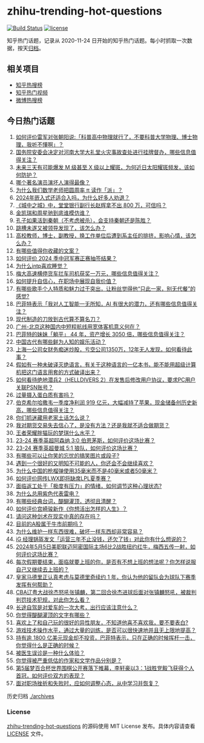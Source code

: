 # zhihu-trending-hot-questions

[![Build Status](https://github.com/justjavac/zhihu-trending-hot-questions/workflows/ci/badge.svg?branch=master)](https://github.com/justjavac/zhihu-trending-hot-questions/actions)
[![license](https://img.shields.io/github/license/justjavac/zhihu-trending-hot-questions)](https://github.com/justjavac/zhihu-trending-hot-questions/blob/master/LICENSE)

知乎热门话题，记录从 2020-11-24
日开始的知乎热门话题。每小时抓取一次数据，按天[归档](./archives)。

## 相关项目

- [知乎热搜榜](https://github.com/justjavac/zhihu-trending-top-search)
- [知乎热门视频](https://github.com/justjavac/zhihu-trending-hot-video)
- [微博热搜榜](https://github.com/justjavac/weibo-trending-hot-search)

## 今日热门话题

<!-- BEGIN -->
<!-- 最后更新时间 Mon May 06 2024 03:13:07 GMT+0800 (China Standard Time) -->

1. [如何评价雷军对张朝阳说:「科普高中物理就行了，不要科普大学物理、博士物理，我听不懂啊」？](https://www.zhihu.com/question/654985250)
1. [国务院安委会决定对河南大学大礼堂火灾事故查处进行挂牌督办，哪些信息值得关注？](https://www.zhihu.com/question/655029722)
1. [未来三天有可能爆发 M 级甚至 X 级以上耀斑，为何近日太阳耀斑频发，该如何防护？](https://www.zhihu.com/question/655053073)
1. [哪个著名演员演坏人演得最像？](https://www.zhihu.com/question/477686710)
1. [为什么我们数学老师把圆周率 π 读作「派」？](https://www.zhihu.com/question/29529981)
1. [2024年嵌入式还适合入吗，为什么好多人劝退？](https://www.zhihu.com/question/650467304)
1. [《城中之城》中，堂堂银行副行长赵辉拿不出 800 万，可信吗？](https://www.zhihu.com/question/652919171)
1. [金凯瑞和周星驰到底谁模仿谁？](https://www.zhihu.com/question/27546842)
1. [孔子如果活到秦朝（不考虑被杀），会支持秦朝还是陈胜？](https://www.zhihu.com/question/652082334)
1. [跳槽未遂又被领导发现了，该怎么办？](https://www.zhihu.com/question/652234843)
1. [高校教师，博士，副教授，换工作单位后遭到系主任的排挤，影响心情，该怎么办？](https://www.zhihu.com/question/653677487)
1. [有哪些值得你收藏的文案？](https://www.zhihu.com/question/654931863)
1. [如何评价 2024 季中冠军赛正赛抽签结果？](https://www.zhihu.com/question/655055327)
1. [为什么intp喜欢睡觉？](https://www.zhihu.com/question/507183959)
1. [梅大高速横停货车拦车司机获奖一万元，哪些信息值得关注？](https://www.zhihu.com/question/654935217)
1. [如何提升自信心，在职场中展现自我价值？](https://www.zhihu.com/question/654842553)
1. [有哪些歌手个人特质和魅力过于突出，让粉丝觉得他“只此一家，别无代餐”的感觉?](https://www.zhihu.com/question/646966631)
1. [巴菲特表示「我对人工智能一无所知，AI 有很大的潜力，还有哪些信息值得关注？](https://www.zhihu.com/question/654980256)
1. [现代制造的刀放到古代算不算名刀？](https://www.zhihu.com/question/411561262)
1. [广州-北京这种国内中短程航线用宽体客机意义何在？](https://www.zhihu.com/question/654941379)
1. [巴菲特的妹妹「躺平」 44 年，资产增长 3050 倍，哪些信息值得关注？](https://www.zhihu.com/question/654478226)
1. [中国古代有哪些鲜为人知的娱乐活动？](https://www.zhihu.com/question/23068417)
1. [上海一公司女财务痴迷炒股，亏空公司1350万，12年无人发现，如何看待此事？](https://www.zhihu.com/question/654927138)
1. [假如有一种未破译灭绝语言，有关于这种语言的一亿本书，能不能用超级计算机把这门语言用套的方式破译出来？](https://www.zhihu.com/question/654987954)
1. [如何看待绝地潜兵2（HELLDIVERS 2）在发售后修改用户协议，要求PC用户关联PSN账号？](https://www.zhihu.com/question/654945800)
1. [过量摄入蛋白质有害吗？](https://www.zhihu.com/question/652870348)
1. [伯克希尔哈撒韦一季度净利润 919 亿元，大幅减持了苹果，现金储备创历史新高，哪些信息值得关注？](https://www.zhihu.com/question/654974709)
1. [你们抓迷藏用老家土话怎么说？](https://www.zhihu.com/question/650057060)
1. [我对期货交易失去信心了，是没有方法？还是我就不适合做期货？](https://www.zhihu.com/question/607628138)
1. [王者荣耀胖猫玩的梦琪什么水平？](https://www.zhihu.com/question/654891196)
1. [23-24 赛季英超阿森纳 3:0 伯恩茅斯，如何评价这场比赛？](https://www.zhihu.com/question/654966316)
1. [23-24 赛季英超曼城 5:1 狼队，如何评价这场比赛？](https://www.zhihu.com/question/654985312)
1. [有哪些可以让你笑的忘忧的搞笑图片或段子?](https://www.zhihu.com/question/629232862)
1. [遇到一个很好的又明知不可能的人，你还会不会继续喜欢？](https://www.zhihu.com/question/654222658)
1. [为什么中国的枪榴弹使用35毫米而不是40毫米或者50毫米？](https://www.zhihu.com/question/653654509)
1. [如何评价网传LWX即将缺席LPL夏季赛？](https://www.zhihu.com/question/654898800)
1. [面临返工处于「极度有压力」的情绪，如何调节这种心理状态?](https://www.zhihu.com/question/654470003)
1. [为什么总用紫色代表雷电？](https://www.zhihu.com/question/632850152)
1. [有哪些经典台词，醍醐灌顶，透彻且清醒？](https://www.zhihu.com/question/654481002)
1. [如何评价宫崎骏新作《你想活出怎样的人生》？](https://www.zhihu.com/question/651357776)
1. [请问这种剑术在现实中真的存在吗？](https://www.zhihu.com/question/654949363)
1. [目前的A股属于牛市前期吗？](https://www.zhihu.com/question/654096155)
1. [为什么维护一样东西很难，破坏一样东西却非常容易？](https://www.zhihu.com/question/653890759)
1. [iG 经理锅盔发文「运营三年不止没钱，还欠了钱」对此你有什么想说的？](https://www.zhihu.com/question/654368054)
1. [2024年5月5日美职联迈阿密国际主场6比2战胜纽约红牛，梅西五传一射，如何评价这场比赛？](https://www.zhihu.com/question/655012967)
1. [每次假期要结束，面临就要上班的你，是否有不想上班的想法呢？你怎样说服自己又继续去上班的？](https://www.zhihu.com/question/654953812)
1. [皇家马德里正认真考虑与莫德里奇续约 1 年，你认为他的留队会为球队下赛季发挥有何帮助？](https://www.zhihu.com/question/654784408)
1. [CBA辽粤大战徐杰怒吼张镇麟，第二回合徐杰进球后面对张镇麟怒吼，被裁判判罚技术犯规，对此你怎么看？](https://www.zhihu.com/question/654927493)
1. [长途自驾是对爱车的一次大考，出行应该注意什么？](https://www.zhihu.com/question/654584928)
1. [你觉得醍醐灌顶的文字有哪些？](https://www.zhihu.com/question/654979318)
1. [喜欢上了和自己玩的很好的异性朋友，不知道他喜不喜欢我，要不要表白?](https://www.zhihu.com/question/654620013)
1. [游戏技术操作水平，通过大量的训练，是否可以很快速地并且无上限地提高？](https://www.zhihu.com/question/652945005)
1. [持有逾 1800 亿美元现金却不投资，巴菲特表示，只在正确的时候挥杆一击，你觉得什么是正确的时候？](https://www.zhihu.com/question/655002697)
1. [被医生误诊是一种什么体验？](https://www.zhihu.com/question/51670858)
1. [你觉得被严重低估的作家和文学作品分别是？](https://www.zhihu.com/question/530571121)
1. [第5届梦百合杯世界围棋公开赛落下帷幕，李轩豪以3：1战胜党毅飞获得个人首冠，如何评价双方的表现？](https://www.zhihu.com/question/654954538)
1. [面对职场挫折和失败时，应如何调整心态，从中学习并恢复？](https://www.zhihu.com/question/654842735)

<!-- END -->

历史归档 [./archives](./archives)

### License

[zhihu-trending-hot-questions](https://github.com/justjavac/zhihu-trending-hot-questions)
的源码使用 MIT License 发布。具体内容请查看 [LICENSE](./LICENSE) 文件。
